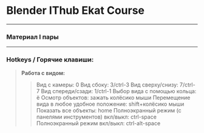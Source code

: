 # Blender IThub Ekat Course
---
### Материал I пары
---
### Hotkeys / Горячие клавиши:
> **Работа с видом:**
>> Вид с камеры: 0
>>Вид сбоку: 3/ctrl-3
>>Вид сверху/снизу: 7/ctrl-7
>>Вид спереди/сзади: 1/ctrl-1
>>Выбор вида с помощью кольца: ё
>>Осмотр объектов: зажать колёсико мыши
>>Перемещение вида в любое удобное положение: shift+колёсико мыши
>>Показать все объекты: home
>>Полноэкранный режим (с панелями инструментов) вкл/выкл: ctrl-space
>>Полноэкранный режим вкл/выкл: ctrl-alt-space
>
